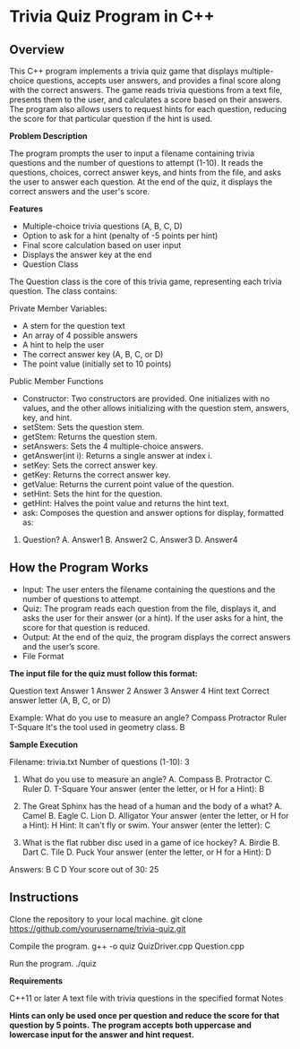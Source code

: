 # Trivia Quiz Program in C++

## Overview

This C++ program implements a trivia quiz game that displays multiple-choice questions, accepts user answers, and provides a final score along with the correct answers. The game reads trivia questions from a text file, presents them to the user, and calculates a score based on their answers. The program also allows users to request hints for each question, reducing the score for that particular question if the hint is used.

**Problem Description**

The program prompts the user to input a filename containing trivia questions and the number of questions to attempt (1-10). It reads the questions, choices, correct answer keys, and hints from the file, and asks the user to answer each question. At the end of the quiz, it displays the correct answers and the user's score.

**Features**

- Multiple-choice trivia questions (A, B, C, D)
- Option to ask for a hint (penalty of -5 points per hint)
- Final score calculation based on user input
- Displays the answer key at the end
- Question Class

The Question class is the core of this trivia game, representing each trivia question. The class contains:


Private Member Variables:

- A stem for the question text
- An array of 4 possible answers
- A hint to help the user
- The correct answer key (A, B, C, or D)
- The point value (initially set to 10 points)

  
Public Member Functions

- Constructor: Two constructors are provided. One initializes with no values, and the other allows initializing with the question stem, answers, key, and hint.
- setStem: Sets the question stem.
- getStem: Returns the question stem.
- setAnswers: Sets the 4 multiple-choice answers.
- getAnswer(int i): Returns a single answer at index i.
- setKey: Sets the correct answer key.
- getKey: Returns the correct answer key.
- getValue: Returns the current point value of the question.
- setHint: Sets the hint for the question.
- getHint: Halves the point value and returns the hint text.
- ask: Composes the question and answer options for display, formatted as:

1. Question?
A. Answer1
B. Answer2
C. Answer3
D. Answer4


## How the Program Works

- Input: The user enters the filename containing the questions and the number of questions to attempt.
- Quiz: The program reads each question from the file, displays it, and asks the user for their answer (or a hint). If the user asks for a hint, the score for that question is reduced.
- Output: At the end of the quiz, the program displays the correct answers and the user’s score.
- File Format

**The input file for the quiz must follow this format:**

Question text
Answer 1
Answer 2
Answer 3
Answer 4
Hint text
Correct answer letter (A, B, C, or D)


Example:
What do you use to measure an angle?
Compass
Protractor
Ruler
T-Square
It's the tool used in geometry class.
B


**Sample Execution**

Filename: trivia.txt
Number of questions (1-10): 3

1. What do you use to measure an angle?
A. Compass
B. Protractor
C. Ruler
D. T-Square
Your answer (enter the letter, or H for a Hint): B

2. The Great Sphinx has the head of a human and the body of a what?
A. Camel
B. Eagle
C. Lion
D. Alligator
Your answer (enter the letter, or H for a Hint): H
Hint: It can't fly or swim.
Your answer (enter the letter): C

3. What is the flat rubber disc used in a game of ice hockey?
A. Birdie
B. Dart
C. Tile
D. Puck
Your answer (enter the letter, or H for a Hint): D

Answers: B C D
Your score out of 30: 25


## Instructions

Clone the repository to your local machine.
git clone https://github.com/yourusername/trivia-quiz.git

Compile the program.
g++ -o quiz QuizDriver.cpp Question.cpp

Run the program.
./quiz

**Requirements**

C++11 or later
A text file with trivia questions in the specified format
Notes

**Hints can only be used once per question and reduce the score for that question by 5 points.**
**The program accepts both uppercase and lowercase input for the answer and hint request.**
